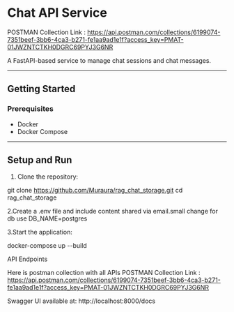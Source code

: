 # Chat API Service
POSTMAN Collection Link : https://api.postman.com/collections/6199074-7351beef-3bb6-4ca3-b271-fe1aa9ad1e1f?access_key=PMAT-01JWZNTCTKH0DGRC69PYJ3G6NR     

A FastAPI-based service to manage chat sessions and chat messages.

---

## Getting Started

### Prerequisites

- Docker
- Docker Compose

---

## Setup and Run

1. Clone the repository:

git clone https://github.com/Muraura/rag_chat_storage.git
cd rag_chat_storage

2.Create a .env file and include content shared via email.small change for db use 
DB_NAME=postgres

3.Start the application:

docker-compose up --build

API Endpoints

Here is postman collection with all APIs
POSTMAN Collection Link : https://api.postman.com/collections/6199074-7351beef-3bb6-4ca3-b271-fe1aa9ad1e1f?access_key=PMAT-01JWZNTCTKH0DGRC69PYJ3G6NR     


Swagger UI available at:
http://localhost:8000/docs
